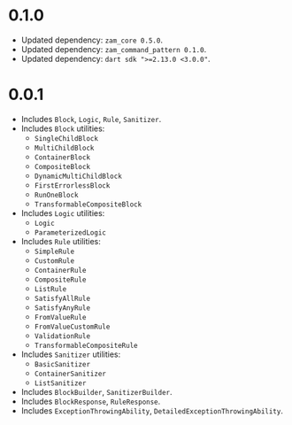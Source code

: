 # 0.1.0
- Updated dependency: `zam_core 0.5.0`.
- Updated dependency: `zam_command_pattern 0.1.0`.
- Updated dependency: `dart sdk ">=2.13.0 <3.0.0"`.

# 0.0.1
- Includes `Block`, `Logic`, `Rule`, `Sanitizer`.
- Includes `Block` utilities:
	- `SingleChildBlock`
	- `MultiChildBlock`
	- `ContainerBlock`
	- `CompositeBlock`
	- `DynamicMultiChildBlock`
	- `FirstErrorlessBlock`
	- `RunOneBlock`
	- `TransformableCompositeBlock`
- Includes `Logic` utilities:
	- `Logic`
	- `ParameterizedLogic`
- Includes `Rule` utilities:
	- `SimpleRule`
	- `CustomRule`
	- `ContainerRule`
	- `CompositeRule`
	- `ListRule`
	- `SatisfyAllRule`
	- `SatisfyAnyRule`
	- `FromValueRule`
	- `FromValueCustomRule`
	- `ValidationRule`
	- `TransformableCompositeRule`
- Includes `Sanitizer` utilities:
	- `BasicSanitizer`
	- `ContainerSanitizer`
	- `ListSanitizer`
- Includes `BlockBuilder`, `SanitizerBuilder`.
- Includes `BlockResponse`, `RuleResponse`.
- Includes `ExceptionThrowingAbility`, `DetailedExceptionThrowingAbility`.
